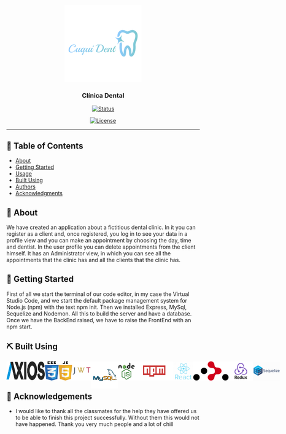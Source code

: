 <p align="center">
  <a href="" rel="noopener">
 <img width=200px height=200px src="src/img/logo.png" alt="Logo dentist"></a>
</p>

<h3 align="center">Clínica Dental</h3>

<div align="center">

[![Status](https://img.shields.io/badge/status-active-success.svg)]()

[![License](https://img.shields.io/badge/license-MIT-blue.svg)](/LICENSE)

</div>

---



## 📝 Table of Contents

- [About](#about)
- [Getting Started](#getting_started)
- [Usage](#usage)
- [Built Using](#built_using)
- [Authors](#authors)
- [Acknowledgments](#acknowledgement)

## 🧐 About <a name = "about"></a>

We have created an application about a fictitious dental clinic.
In it you can register as a client and, once registered, you log in to see your data in a profile view and you can make an appointment by choosing the day, time and dentist.
In the user profile you can delete appointments from the client himself.
It has an Administrator view, in which you can see all the appointments that the clinic has and all the clients that the clinic has.

## 🏁 Getting Started <a name = "getting_started"></a>

First of all we start the terminal of our code editor, in my case the Virtual Studio Code, and we start the default package management system for Node.js (npm) with the text npm init. Then we installed Express, MySql, Sequelize and Nodemon. All this to build the server and have a database.
Once we have the BackEnd raised, we have to raise the FrontEnd with an npm start.



## ⛏️ Built Using <a name = "built_using"></a>

<div style="display: flex; height: 50px">
    <img src="src/img/iconos/axios.png"
     height= "50px" width="100px"/>
    <img src="src/img/iconos/css.png"
     height= "50px" />
    <img src="src/img/iconos/js.png"
     height= "50px" />
    <img src="src/img/iconos/jwt.png"
     height= "50px" />
    <img src="src/img/iconos/mysql2.png"
     height= "70px" />
    <img src="src/img/iconos/nodejs.png"
     height= "50px" />
     <img src="src/img/iconos/npm.png"
     height= "50px" width="100px"/>
     <img src="src/img/iconos/react.png"
     height= "50px" />
     <img src="src/img/iconos/react-router.png"
     height= "50px" width="100px"/>
     <img src="src/img/iconos/Redux.png"
     height= "50px" />
     <img src="src/img/iconos/sequelize.png"
     height= "50px" />

</div>

## 🎉 Acknowledgements <a name = "acknowledgement"></a>

-  I would like to thank all the classmates for the help they have offered us to be able to finish this project successfully. Without them this would not have happened. Thank you very much people and a lot of chill
